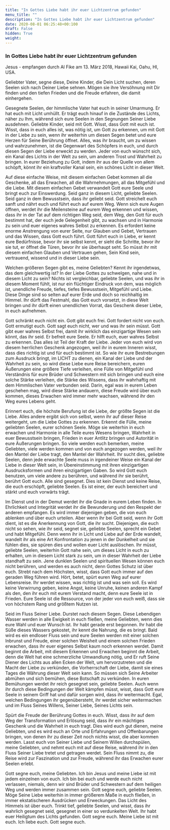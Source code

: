 ```yaml
---
title: "In Gottes Liebe habt ihr euer Lichtzentrum gefunden"
menu_title: ""
description: "In Gottes Liebe habt ihr euer Lichtzentrum gefunden"
date: 2020-08-01 06:25:48+00:100
draft: False
hidden: True
weight:
---
```

### In Gottes Liebe habt ihr euer Lichtzentrum gefunden

Jesus - empfangen durch Al Fike am 13. März 2018, Hawaii Kai, Oahu, HI, USA.

Geliebter Vater, segne diese, Deine Kinder, die Dein Licht suchen, deren Seelen sich nach Deiner Liebe sehnen. Mögen sie ihre Versöhnung mit Dir finden und den tiefen Frieden und die Freude erfahren, die damit einhergehen.

Gesegnete Seelen, der himmlische Vater hat euch in seiner Umarmung. Er hat euch mit Licht umhüllt. Er trägt euch hinauf in die Zustände des Lichts, näher zu Ihm, während sich eure Seelen in den Segnungen Seiner Liebe ausdehnen. Geliebte Kinder, seid mit Gott. Wisst, dass Gott mit euch ist. Wisst, dass in euch alles ist, was nötig ist, um Gott zu erkennen, um mit Gott in der Liebe zu sein, wenn ihr weiterhin um diesen Segen betet und eure Herzen für Seine Berührung öffnet. Alles, was ihr braucht, um zu wissen und wahrzunehmen, ist die Gegenwart des Schöpfers in euch, und durch diesen Segen der Liebe erweckt zu werden. Jeder von euch wünscht sich, ein Kanal des Lichts in der Welt zu sein, um anderen Trost und Wahrheit zu bringen. In eurer Beziehung zu Gott, indem ihr aus der Quelle von allem schöpft, könnt ihr ein kraftvoller Kanal sein, ein schönes Licht in dieser Welt.

Auf diese einfache Weise, mit diesem einfachen Gebet kommen all die Geschenke, all das Erwachen, all die Wahrnehmungen, all das Mitgefühl und die Liebe. Mit diesem einfachen Gebet verwandelt Gott eure Seele und bringt euch zur Einswerdung. Seid ganz in diesem Licht, geliebte Seelen. Seid ganz in dem Bewusstsein, dass ihr geliebt seid. Gott streichelt euch sanft und nährt euch und führt euch auf eurem Weg. Wenn sich eure Augen öffnen, werdet ihr die Meilensteine auf eurem Weg erkennen und wissen, dass ihr in der Tat auf dem richtigen Weg seid, dem Weg, den Gott für euch bestimmt hat, der euch jede Gelegenheit gibt, zu wachsen und in Harmonie zu sein und euer eigenes wahres Selbst zu erkennen. Es erfordert keine enorme Anstrengung von eurer Seite, nur Glauben und Gebet, Vertrauen und das Wissen, dass Gott euch führt. Gott führt euch in Liebe, er kennt eure Bedürfnisse, bevor ihr sie selbst kennt, er sieht die Schritte, bevor ihr sie tut, er öffnet die Türen, bevor ihr sie überhaupt seht. So müsst ihr mit diesem einfachen Glauben und Vertrauen gehen, Sein Kind sein, vertrauend, wissend und in dieser Liebe sein.

Welchen größeren Segen gibt es, meine Geliebten? Kennt ihr irgendetwas, das dem gleichwertig ist? In der Liebe Gottes zu schwelgen, nahe und in diesem Licht zu sein? Nichts ist vergleichbar, geliebte Seelen, und was ihr in diesem Moment fühlt, ist nur ein flüchtiger Eindruck von dem, was möglich ist, unendliche Freude, tiefes, tiefes Bewusstsein, Mitgefühl und Liebe. Diese Dinge sind so selten auf eurer Erde und doch so reichhaltig im Himmel. Ihr dürft das Festmahl, das Gott euch vorsetzt, in diese Welt bringen und ihr dürft einen unendlichen Vorrat, das Geschenk dieser Liebe, in euch aufnehmen.

Gott schränkt euch nicht ein. Gott gibt euch frei. Gott fordert nicht von euch. Gott ermutigt euch. Gott sagt euch nicht, wer und was ihr sein müsst. Gott gibt euer wahres Selbst frei, damit ihr wirklich das einzigartige Wesen sein könnt, das ihr seid. Er befreit eure Seele. Er hilft euch, euer wahres Selbst zu erkennen. Das alles ist Teil der Kraft der Liebe. Jeder von euch wird von diesem herrlichen Geschenk angezogen, weil ihr in eurem Inneren wisst, dass dies richtig ist und für euch bestimmt ist. So wie ihr eure Bestrebungen zum Ausdruck bringt, im LICHT zu dienen, ein Kanal der Liebe und der Wahrheit zu sein, so wird diese Liebe eure Reise bereichern, euren Äußerungen eine größere Tiefe verleihen, eine Fülle von Mitgefühl und Verständnis für eure Brüder und Schwestern mit sich bringen und euch eine solche Stärke verleihen, die Stärke des Wissens, dass ihr wahrhaftig mit dem Himmlischen Vater verbunden seid. Darin, egal was in eurem Leben geschehen mag, wird diese Stärke andauern, diese Freude wird über euch kommen, dieses Erwachen wird immer mehr wachsen, während ihr den Weg eures Lebens geht.

Erinnert euch, die höchste Berufung ist die Liebe, der größte Segen ist die Liebe. Alles andere ergibt sich von selbst, wenn ihr auf dieser Reise weitergeht, um die Liebe Gottes zu erkennen. Erkennt die Fülle, meine geliebten Seelen, eurer schönen Seele. Möge sie weiterhin in euch erwachen und Harmonie in alle Teile eures Wesens bringen, Wahrheit in euer Bewusstsein bringen, Frieden in euer Antlitz bringen und Autorität in eure Äußerungen bringen. So viele werden euch bemerken, meine Geliebten, viele werden kommen und von euch angezogen werden, weil ihr den Mantel der Liebe tragt, den Mantel der Wahrheit. Ihr sucht dies, geliebte Seelen, denn jede erwachte Seele muss in irgendeiner Weise ein Kanal der Liebe in dieser Welt sein, in Übereinstimmung mit ihren einzigartigen Ausdrucksformen und ihren einzigartigen Gaben. So wird Gott euch benutzen, um viele andere zu berühren, und während ihr sie berührt, berührt Gott euch. Alle sind gesegnet. Dies ist kein Dienst und keine Reise, die euch erschöpft, geliebte Seelen. Es ist einer, der euch bereichert und stärkt und euch vorwärts trägt.

Im Dienst und in der Demut werdet ihr die Gnade in eurem Leben finden. In Ehrlichkeit und Integrität werdet ihr die Bewunderung und den Respekt der anderen empfangen. Es wird immer diejenigen geben, die von euch ablenken und über euch urteilen. Aber wenn ihr bei Gott seid, wenn ihr Gott dient, ist es die Anerkennung von Gott, die ihr sucht. Diejenigen, die euch nicht so sehen, wie ihr seid, segnet sie, geliebte Seelen, sprecht ein Gebet und habt Mitgefühl. Denn wenn ihr in Licht und Liebe auf der Erde wandelt, wandelt ihr als eine Art Konfrontation zu jenen in der Dunkelheit und sie fühlen dies, sie spüren dies und wollen euer Licht auslöschen. Ihr müsst, geliebte Seelen, weiterhin Gott nahe sein, um dieses Licht in euch zu erhalten, um in diesem Licht stark zu sein, um in dieser Wahrheit der Liebe standhaft zu sein. Jene dunklen Seelen und spirituellen Wesen können euch nicht berühren, und werden es auch nicht, denn Gottes Schutz ist über euch. Strebt nach dem Höchsten, wisst, dass Gott euch immer auf den geraden Weg führen wird. Hört, betet, spürt euren Weg auf eurer Lebensreise. Ihr werdet wissen, was richtig ist und was sein soll. Es wird keine Verwirrung geben, keine Angst, keine Unruhe, keinen anderen Kampf als den, den ihr euch mit eurem Verstand macht, denn eure Seele ist in Frieden. Eure Seele ist die Ressource, von der jeder von euch weiß, dass sie von höchstem Rang und größtem Nutzen ist.

Seid im Fluss Seiner Liebe. Durstet nach diesem Segen. Diese Lebendigen Wasser werden in alle Ewigkeit in euch fließen, meine Geliebten, wenn dies eure Wahl und euer Wunsch ist. Ihr habt gerade erst begonnen. Ihr habt die Süße dieses Wassers gekostet, ihr kennt die Nahrung, die es bringt. Bald wird es ein endloser Fluss sein und eure Seelen werden mit einer solchen Inbrunst und Freude, einer solchen Weisheit und einem solchen Frieden erwachen, dass ihr euer eigenes Selbst kaum noch erkennen werdet. Damit beginnt die Arbeit, mit diesem Erkennen und Erwachen beginnt die Arbeit, denn die Welt hat eine schmerzliche Umwandlung nötig, und Er ruft Seine Diener des Lichts aus allen Ecken der Welt, um hervorzutreten und die Macht der Liebe zu verkünden, die Vorherrschaft der Liebe, damit sie eines Tages die Währung dieser Welt sein kann. So müssen sich Seine Arbeiter abmühen und sich bemühen, diese Botschaft zu verkünden. In euren Bemühungen werdet ihr reich gesegnet sein, geliebte Seelen. Auch wenn ihr durch diese Bedingungen der Welt kämpfen müsst, wisst, dass Gott eure Seele in seinem Griff hat und dafür sorgen wird, dass ihr weitermacht. Egal, welchen Bedingungen ihr gegenübersteht, ihr werdet sicher weitermachen und im Fluss Seines Willens, Seiner Liebe, Seines Lichts sein.

Spürt die Freude der Berührung Gottes in euch. Wisst, dass ihr auf dem Weg der Transformation und Erlösung seid, dass ihr ein mächtiges Geschenk und die Wahrheit in euch tragt. Dies wird euch gut dienen, meine Geliebten, und es wird euch an Orte und Erfahrungen und Offenbarungen bringen, von denen ihr zu dieser Zeit noch nichts wisst, die aber kommen werden. Lasst euch von Seiner Liebe und Seinem Willen durchspülen, meine Geliebten, und nehmt euch mit auf diese Reise, während ihr in den Fluss Seiner Liebe tretet und getragen werdet. Sein Fluss nimmt zu, die Reise wird zur Faszination und zur Freude, während ihr das Erwachen eurer Seelen erlebt.

Gott segne euch, meine Geliebten. Ich bin Jesus und meine Liebe ist mit jedem einzelnen von euch. Ich bin bei euch und werde euch nicht verlassen, niemals, denn wir sind Brüder und Schwestern auf dem heiligen Weg und werden immer zusammen sein. Gott segne euch, geliebte Seelen. Möge Seine Liebe weiterhin in immer größerem Maße in euch fließen, in immer ekstatischeren Ausdrücken und Erweckungen. Das Licht des Himmels ist über euch. Trinkt tief, geliebte Seelen, und wisst, dass ihr wahrlich gesegnet seid, gesegnet in einer so verdunkelten Welt. Ihr habt euer Heiligtum des Lichts gefunden. Gott segne euch. Meine Liebe ist mit euch. Ich liebe euch. Gott segne euch.
